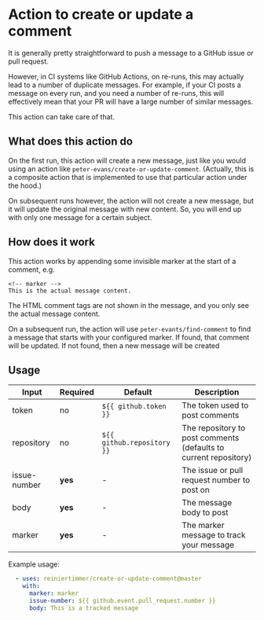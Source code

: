 # Action to create or update a comment

It is generally pretty straightforward to push a message to a GitHub issue or pull request.

However, in CI systems like GitHub Actions, on re-runs, this may actually lead to a number of duplicate messages. For example, if your CI
posts a message on every run, and you need a number of re-runs, this will effectively mean that your PR will have a large number of similar
messages.

This action can take care of that.

## What does this action do

On the first run, this action will create a new message, just like you would using an action like `peter-evans/create-or-update-comment`.
(Actually, this is a composite action that is implemented to use that particular action under the hood.)

On subsequent runs however, the action will not create a new message, but it will update the original message with new content.
So, you will end up with only one message for a certain subject.

## How does it work

This action works by appending some invisible marker at the start of a comment, e.g.

```
<!-- marker -->
This is the actual message content.
```

The HTML comment tags are not shown in the message, and you only see the actual message content.

On a subsequent run, the action will use `peter-evants/find-comment` to find a message that starts with your configured marker. If found,
that comment will be updated. If not found, then a new message will be created

## Usage

| Input  | Required | Default | Description |
| ------ | -------- | ------- | ----------- |
| token  | no | `${{ github.token }}` | The token used to post comments |
| repository  | no  | `${{ github.repository }}` | The repository to post comments (defaults to current repository) |
| issue-number | **yes** | - | The issue or pull request number to post on |
| body | **yes** | - | The message body to post |
| marker | **yes** | - | The marker message to track your message |

Example usage:

```yaml
  - uses: reiniertimmer/create-or-update-comment@master
    with:
      marker: marker
      issue-number: ${{ github.event.pull_request.number }}
      body: This is a tracked message
```
